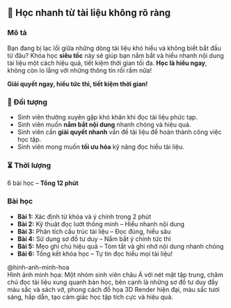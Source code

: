 ## 📌 Học nhanh từ tài liệu không rõ ràng  

### Mô tả  
Bạn đang bị lạc lối giữa những dòng tài liệu khó hiểu và không biết bắt đầu từ đâu? Khóa học **siêu tốc** này sẽ giúp bạn nắm bắt và hiểu nhanh nội dung tài liệu một cách hiệu quả, tiết kiệm thời gian tối đa. **Học là hiểu ngay**, không còn lo lắng với những thông tin rối rắm nữa!  

**Giải quyết ngay, hiểu tức thì, tiết kiệm thời gian!**  

### 🎯 Đối tượng  
- Sinh viên thường xuyên gặp khó khăn khi đọc tài liệu phức tạp.  
- Sinh viên muốn **nắm bắt nội dung** nhanh chóng và hiệu quả.  
- Sinh viên cần **giải quyết nhanh** vấn đề tài liệu để hoàn thành công việc học tập.  
- Sinh viên mong muốn **tối ưu hóa** kỹ năng đọc hiểu tài liệu.  

### ⏳ Thời lượng  
6 bài học – **Tổng 12 phút**  

### Bài học  
- **Bài 1:** Xác định từ khóa và ý chính trong 2 phút  
- **Bài 2:** Kỹ thuật đọc lướt thông minh – Hiểu nhanh nội dung  
- **Bài 3:** Phân tích cấu trúc tài liệu – Đọc đúng, hiểu sâu  
- **Bài 4:** Sử dụng sơ đồ tư duy – Nắm bắt ý chính tức thì  
- **Bài 5:** Mẹo ghi chú hiệu quả – Tóm tắt và ghi nhớ nội dung nhanh chóng  
- **Bài 6:** Tổng kết khóa học – Tự tin đọc hiểu mọi tài liệu!  

@hinh-anh-minh-hoa  
Hình ảnh minh họa: Một nhóm sinh viên châu Á với nét mặt tập trung, chăm chú đọc tài liệu xung quanh bàn học, bên cạnh là những sơ đồ tư duy đầy màu sắc và sách vở, phong cách đồ họa 3D Render hiện đại, màu sắc tươi sáng, hấp dẫn, tạo cảm giác học tập tích cực và hiệu quả.